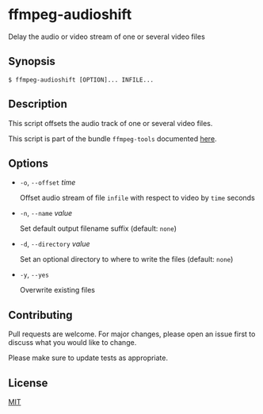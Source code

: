 # ffmpeg-audioshift

Delay the audio or video stream of one or several video files


## Synopsis

```console
$ ffmpeg-audioshift [OPTION]... INFILE...
```


## Description

This script offsets the audio track of one or several video files.

This script is part of the bundle `ffmpeg-tools` documented [here](../../README.md).


## Options

+ `-o`, `--offset` _time_

  Offset audio stream of file `infile` with respect to video by `time` seconds

+ `-n`, `--name` _value_

  Set default output filename suffix (default: `none`)

+ `-d`, `--directory` _value_

  Set an optional directory to where to write the files (default: `none`)

+ `-y`, `--yes`

  Overwrite existing files


## Contributing

Pull requests are welcome. For major changes, please open an issue first to discuss what you would like to change.

Please make sure to update tests as appropriate.


## License

[MIT](https://choosealicense.com/licenses/mit/)

